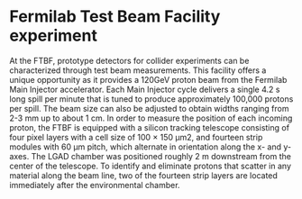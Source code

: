 # Fermilab Test Beam Facility experiment

At the FTBF, prototype detectors for collider experiments can be characterized through test beam measurements. This facility offers a unique opportunity as it provides a 120GeV proton beam from the Fermilab Main Injector accelerator. Each Main Injector cycle delivers a single 4.2 s long spill per minute that is tuned to produce approximately 100,000 protons per spill. The beam size can also be adjusted to obtain widths ranging from 2-3 mm up to about 1 cm.
In order to measure the position of each incoming proton, the FTBF is equipped with a silicon tracking telescope consisting of four pixel layers with a cell size of 100 × 150 μm2, and fourteen strip modules with 60 μm pitch, which alternate in orientation along the x- and y- axes. The LGAD chamber was positioned roughly 2 m downstream from the center of the telescope. To identify and eliminate protons that scatter in any material along the beam line, two of the fourteen strip layers are located immediately after the environmental chamber.



